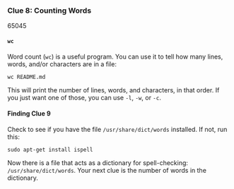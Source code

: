 ### Clue 8: Counting Words ###
65045
#### `wc` ####

Word count (`wc`) is a useful program. You can use it to tell how many lines,
words, and/or characters are in a file:

    wc README.md
    
This will print the number of lines, words, and characters, in that order. If
you just want one of those, you can use `-l`, `-w`, or `-c`. 

#### Finding Clue 9 ####

Check to see if you have the file `/usr/share/dict/words` installed. If not,
run this:

    sudo apt-get install ispell

Now there is a file that acts as a dictionary for spell-checking:
`/usr/share/dict/words`. Your next clue is the number of words in the
dictionary.